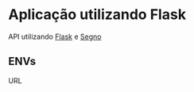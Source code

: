 Aplicação utilizando Flask
============================

API utilizando [Flask](https://flask.palletsprojects.com/en/3.0.x/) e [Segno](https://segno.readthedocs.io/en/latest/)

ENVs
---------------

URL
